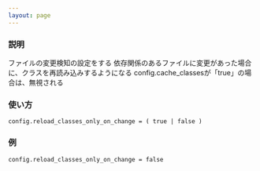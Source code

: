 ```yaml
---
layout: page
---
```

### 説明
ファイルの変更検知の設定をする
依存関係のあるファイルに変更があった場合に、クラスを再読み込みするようになる
config.cache_classesが「true」の場合は、無視される

### 使い方
    config.reload_classes_only_on_change = ( true | false )

### 例
    config.reload_classes_only_on_change = false